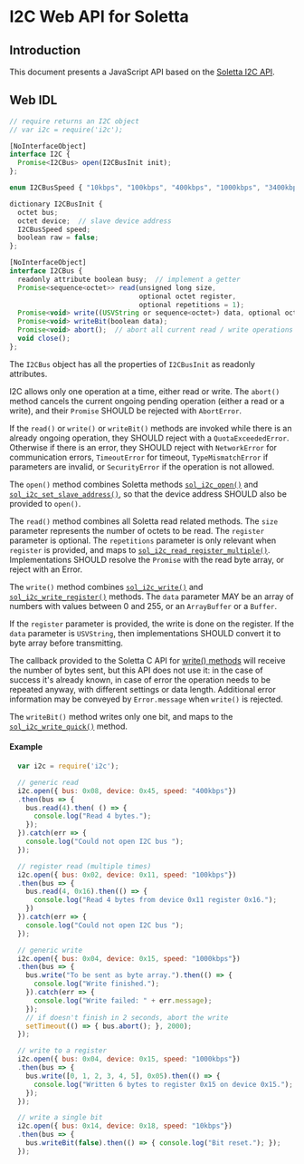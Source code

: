 I2C Web API for Soletta
=======================

Introduction
------------
This document presents a JavaScript API based on the [Soletta I2C API](http://solettaproject.github.io/docs/c-api/group__I2C.html).

Web IDL
-------
```javascript
// require returns an I2C object
// var i2c = require('i2c');

[NoInterfaceObject]
interface I2C {
  Promise<I2CBus> open(I2CBusInit init);
};

enum I2CBusSpeed { "10kbps", "100kbps", "400kbps", "1000kbps", "3400kbps" };

dictionary I2CBusInit {
  octet bus;
  octet device;  // slave device address
  I2CBusSpeed speed;
  boolean raw = false;
};

[NoInterfaceObject]
interface I2CBus {
  readonly attribute boolean busy;  // implement a getter
  Promise<sequence<octet>> read(unsigned long size,
                                optional octet register,
                                optional repetitions = 1);
  Promise<void> write((USVString or sequence<octet>) data, optional octet register);
  Promise<void> writeBit(boolean data);
  Promise<void> abort();  // abort all current read / write operations
  void close();
};

```
The ```I2CBus``` object has all the properties of ```I2CBusInit``` as readonly attributes.

I2C allows only one operation at a time, either read or write. The ```abort()``` method cancels the current ongoing pending operation (either a read or a write), and their ```Promise``` SHOULD be rejected with ```AbortError```.

If the ```read()``` or ```write()``` or ```writeBit()``` methods are invoked while there is an already ongoing operation, they SHOULD reject with a ```QuotaExceededError```. Otherwise if there is an error, they SHOULD reject with ```NetworkError``` for communication errors, ```TimeoutError``` for timeout, ```TypeMismatchError``` if parameters are invalid, or ```SecurityError``` if the operation is not allowed.

The ```open()``` method combines Soletta methods [```sol_i2c_open()```](http://solettaproject.github.io/docs/c-api/group__I2C.html#ga43d88e4d8e1bafbcfdc36cbfe3928f5a) and [```sol_i2c_set_slave_address()```](http://solettaproject.github.io/docs/c-api/group__I2C.html#gae778e276d19675d0113711629a9cb40a), so that the device address SHOULD also be provided to ```open()```.

The ```read()``` method combines all Soletta read related methods. The ```size``` parameter represents the number of octets to be read. The ```register``` parameter is optional. The ```repetitions``` parameter is only relevant when ```register``` is provided, and maps to [```sol_i2c_read_register_multiple()```](http://solettaproject.github.io/docs/c-api/group__I2C.html#gabf3bc641d763b31d2e0db61761a67c5b).
Implementations SHOULD resolve the ```Promise``` with the read byte array, or reject with an Error.

The ```write()``` method combines [```sol_i2c_write()```](http://solettaproject.github.io/docs/c-api/group__I2C.html#gaf328baecae0e32b78fe133d67273ed9a) and [```sol_i2c_write_register()```](http://solettaproject.github.io/docs/c-api/group__I2C.html#ga6da92cd3bac0a28234f3f95865afa6cb) methods.
The ```data``` parameter MAY be an array of numbers with values between 0 and 255, or an ```ArrayBuffer``` or a ```Buffer```.

If the ```register``` parameter is provided, the write is done on the register. If the ```data``` parameter is ```USVString```, then implementations SHOULD convert it to byte array before transmitting.

The callback provided to the Soletta C API for [write() methods](http://solettaproject.github.io/docs/c-api/group__I2C.html#gaf328baecae0e32b78fe133d67273ed9a) will receive the number of bytes sent, but this API does not use it: in the case of success it's already known, in case of error the operation needs to be repeated anyway, with different settings or data length. Additional error information may be conveyed by ```Error.message``` when ```write()``` is rejected.

The ```writeBit()``` method writes only one bit, and maps to the [```sol_i2c_write_quick()```](http://solettaproject.github.io/docs/c-api/group__I2C.html#ga07bd4788ce4eb74e1d0e395a98e5c4be) method.

#### Example
```javascript
  var i2c = require('i2c');

  // generic read
  i2c.open({ bus: 0x08, device: 0x45, speed: "400kbps"})
  .then(bus => {
    bus.read(4).then( () => {
      console.log("Read 4 bytes.");
    });
  }).catch(err => {
    console.log("Could not open I2C bus ");
  });

  // register read (multiple times)
  i2c.open({ bus: 0x02, device: 0x11, speed: "100kbps"})
  .then(bus => {
    bus.read(4, 0x16).then(() => {
      console.log("Read 4 bytes from device 0x11 register 0x16.");
    })
  }).catch(err => {
    console.log("Could not open I2C bus ");
  });

  // generic write
  i2c.open({ bus: 0x04, device: 0x15, speed: "1000kbps"})
  .then(bus => {
    bus.write("To be sent as byte array.").then(() => {
      console.log("Write finished.");
    }).catch(err => {
      console.log("Write failed: " + err.message);
    });
    // if doesn't finish in 2 seconds, abort the write
    setTimeout(() => { bus.abort(); }, 2000);
  });

  // write to a register
  i2c.open({ bus: 0x04, device: 0x15, speed: "1000kbps"})
  .then(bus => {
    bus.write([0, 1, 2, 3, 4, 5], 0x05).then(() => {
      console.log("Written 6 bytes to register 0x15 on device 0x15.");
    });
  });

  // write a single bit
  i2c.open({ bus: 0x14, device: 0x18, speed: "10kbps"})
  .then(bus => {
    bus.writeBit(false).then(() => { console.log("Bit reset."); });
  });

```
